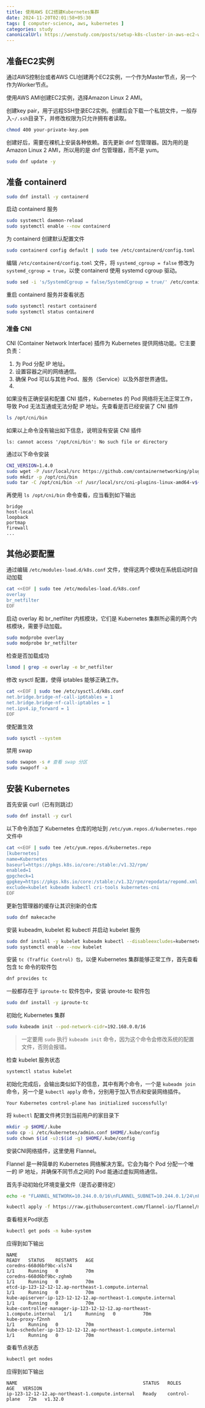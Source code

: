 ```yaml
---
title: 使用AWS EC2搭建Kubernetes集群
date: 2024-11-20T02:01:58+05:30
tags: [ computer-science, aws, kubernetes ]
categories: study
canonicalUrl: https://wenstudy.com/posts/setup-k8s-cluster-in-aws-ec2-without-using-eks/
---
```


## 准备EC2实例
通过AWS控制台或者AWS CLI创建两个EC2实例，一个作为Master节点，另一个作为Worker节点。

使用AWS AMI创建EC2实例，选择Amazon Linux 2 AMI。

创建key pair，用于远程SSH登录EC2实例。创建后会下载一个私钥文件，一般存入`~/.ssh`目录下，并修改权限为只允许拥有者读取。
```bash
chmod 400 your-private-key.pem
```

创建好后，需要在裸机上安装各种依赖。首先更新 dnf 包管理器。因为用的是 Amazon Linux 2 AMI，所以用的是 dnf 包管理器，而不是 yum。
```bash
sudo dnf update -y
```

## 准备 containerd
```bash
sudo dnf install -y containerd
```

启动 containerd 服务
```bash
sudo systemctl daemon-reload
sudo systemctl enable --now containerd
```

为 containerd 创建默认配置文件
```bash
sudo containerd config default | sudo tee /etc/containerd/config.toml
```

编辑 `/etc/containerd/config.toml` 文件，将 `systemd_cgroup = false` 修改为 `systemd_cgroup = true`，以使 containerd 使用 systemd cgroup 驱动。
```bash
sudo sed -i 's/SystemdCgroup = false/SystemdCgroup = true/' /etc/containerd/config.toml
```

重启 containerd 服务并查看状态
```bash
sudo systemctl restart containerd  
sudo systemctl status containerd
```

### 准备 CNI
CNI (Container Network Interface) 插件为 Kubernetes 提供网络功能。它主要负责：
1. 为 Pod 分配 IP 地址。
2. 设置容器之间的网络通信。
3. 确保 Pod 可以与其他 Pod、服务（Service）以及外部世界通信。
4. 
如果没有正确安装和配置 CNI 插件，Kubernetes 的 Pod 网络将无法正常工作，导致 Pod 无法互通或无法分配 IP 地址。先查看是否已经安装了 CNI 插件
```bash
ls /opt/cni/bin
```

如果以上命令没有输出如下信息，说明没有安装 CNI 插件
```
ls: cannot access '/opt/cni/bin': No such file or directory
```

通过以下命令安装
```bash
CNI_VERSION=1.4.0
sudo wget -P /usr/local/src https://github.com/containernetworking/plugins/releases/download/v${CNI_VERSION}/cni-plugins-linux-amd64-v${CNI_VERSION}.tgz
sudo mkdir -p /opt/cni/bin
sudo tar -C /opt/cni/bin -xf /usr/local/src/cni-plugins-linux-amd64-v${CNI_VERSION}.tgz
```

再使用 `ls /opt/cni/bin` 命令查看，应当看到如下输出
```
bridge
host-local
loopback
portmap
firewall
...
```

## 其他必要配置
通过编辑 `/etc/modules-load.d/k8s.conf` 文件，使得这两个模块在系统启动时自动加载
```bash
cat <<EOF | sudo tee /etc/modules-load.d/k8s.conf
overlay
br_netfilter
EOF
```

启动 overlay 和 br_netfilter 内核模块，它们是 Kubernetes 集群所必需的两个内核模块，需要手动加载。

```bash
sudo modprobe overlay  
sudo modprobe br_netfilter
```

检查是否加载成功
```bash
lsmod | grep -e overlay -e br_netfilter
```

修改 sysctl 配置，使得 iptables 能够正确工作。
```bash
cat <<EOF | sudo tee /etc/sysctl.d/k8s.conf
net.bridge.bridge-nf-call-ip6tables = 1
net.bridge.bridge-nf-call-iptables = 1
net.ipv4.ip_forward = 1
EOF
```

使配置生效
```bash
sudo sysctl --system
```

禁用 swap
```bash
sudo swapon -s # 查看 swap 分区
sudo swapoff -a
```

## 安装 Kubernetes

首先安装 curl（已有则跳过）
```bash
sudo dnf install -y curl
```

以下命令添加了 Kubernetes 仓库的地址到 `/etc/yum.repos.d/kubernetes.repo` 文件中
```bash
cat <<EOF | sudo tee /etc/yum.repos.d/kubernetes.repo
[kubernetes]
name=Kubernetes
baseurl=https://pkgs.k8s.io/core:/stable:/v1.32/rpm/
enabled=1
gpgcheck=1
gpgkey=https://pkgs.k8s.io/core:/stable:/v1.32/rpm/repodata/repomd.xml.key
exclude=kubelet kubeadm kubectl cri-tools kubernetes-cni
EOF
```

更新包管理器的缓存让其识别新的仓库
```bash
sudo dnf makecache
```

安装 kubeadm, kubelet 和 kubectl 并启动 kubelet 服务

```bash
sudo dnf install -y kubelet kubeadm kubectl --disableexcludes=kubernetes
sudo systemctl enable --now kubelet
```

安装 `tc (Traffic Control) 包`，以便 Kubernetes 集群能够正常工作，首先查看包含 tc 命令的软件包
```bash
dnf provides tc
```

一般都存在于 `iproute-tc` 软件包中，安装 iproute-tc 软件包
```bash
sudo dnf install -y iproute-tc
```

初始化 Kubernetes 集群
```bash
sudo kubeadm init --pod-network-cidr=192.168.0.0/16
```

> 一定要用 `sudo` 执行 `kubeadm init` 命令，因为这个命令会修改系统的配置文件，否则会报错。

检查 kubelet 服务状态
```bash
systemctl status kubelet
```

初始化完成后，会输出类似如下的信息，其中有两个命令，一个是 `kubeadm join` 命令，另一个是 `kubectl apply` 命令，分别用于加入节点和安装网络插件。

```
Your Kubernetes control-plane has initialized successfully!
```

将 `kubectl` 配置文件拷贝到当前用户的家目录下
```bash
mkdir -p $HOME/.kube
sudo cp -i /etc/kubernetes/admin.conf $HOME/.kube/config
sudo chown $(id -u):$(id -g) $HOME/.kube/config
```

安装CNI网络插件，这里使用 Flannel。

Flannel 是一种简单的 Kubernetes 网络解决方案。它会为每个 Pod 分配一个唯一的 IP 地址，并确保不同节点之间的 Pod 能通过虚拟网络通信。

首先手动初始化环境变量文件（是否必要待定）
```bash
echo -e "FLANNEL_NETWORK=10.244.0.0/16\nFLANNEL_SUBNET=10.244.0.1/24\nFLANNEL_MTU=1450\nFLANNEL_IPMASQ=true" | sudo tee /run/flannel/subnet.env > /dev/null
```

```bash
kubectl apply -f https://raw.githubusercontent.com/flannel-io/flannel/master/Documentation/kube-flannel.yml

```

查看相关Pod状态
```bash
kubectl get pods -n kube-system
```

应得到如下输出
```
NAME                                                                      READY   STATUS    RESTARTS   AGE
coredns-668d6bf9bc-xls74                                                  1/1     Running   0          70m
coredns-668d6bf9bc-zghmb                                                  1/1     Running   0          70m
etcd-ip-123-12-12-12.ap-northeast-1.compute.internal                      1/1     Running   0          70m
kube-apiserver-ip-123-12-12-12.ap-northeast-1.compute.internal            1/1     Running   0          70m
kube-controller-manager-ip-123-12-12-12.ap-northeast-1.compute.internal   1/1     Running   0          70m
kube-proxy-f2nnh                                                          1/1     Running   0          70m
kube-scheduler-ip-123-12-12-12.ap-northeast-1.compute.internal            1/1     Running   0          70m
```

查看节点状态
```bash
kubectl get nodes
```

应得到如下输出
```
NAME                                              STATUS   ROLES           AGE   VERSION
ip-123-12-12-12.ap-northeast-1.compute.internal   Ready    control-plane   72m   v1.32.0
```
